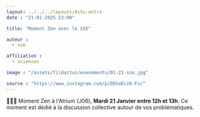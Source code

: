 ```yaml
---
layout: ../../../layouts/Actu.astro
date : "21-01-2025 23:00"

title: "Moment Zen avec le SSE"

auteur :
  - sse

affiliation :
  - sciences

image : "/assets/fildactus/evenements/01-21-sse.jpg"

source : "https://www.instagram.com/p/DEhaEciK-Fx/"
---
```


🧘🏿‍♂️ Moment Zen à l'Atrium (J06), __Mardi 21 Janvier entre 12h et 13h__. Ce moment est dédié à la discussion collective autour de vos problématiques.
